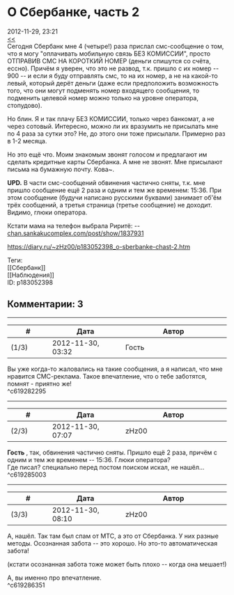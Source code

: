 О Сбербанке, часть 2
====================

  
2012-11-29, 23:21  
  [<<](О%20Сбербанке)    
 Сегодня Cбербанк мне 4 (четыре!) раза прислал смс-сообщение о том, что я могу "оплачивать мобильную связь БЕЗ КОМИССИИ", просто ОТПРАВИВ СМС НА КОРОТКИЙ НОМЕР (деньги спишутся со счёта, ессно). Причём я уверен, что это не развод, т.к. пришло с их номер -- 900 -- и если я буду отправлять смс, то на их номер, а не на какой-то левый, который дерёт деньги (даже если предположить возможность того, что они могут подменять номер входящего сообщения, то подменить целевой номер можно только на уровне оператора, стопудово).   
   
 Но блин. Я и так плачу БЕЗ КОМИССИИ, только через банкомат, а не через сотовый. Интересно, можно ли их вразумить не присылать мне по 4 раза за сутки это? Не, до этого они тоже присылали. Примерно раз в 1-2 месяца.   
   
 Но это ещё что. Моим знакомым звонят голосом и предлагают им сделать кредитные карты Сбербанка. А мне не звонят. Мне присылают письма на бумажную почту. Кова~.   
   
  **UPD.**  В части смс-сообщений обвинения частично сняты, т.к. мне пришло сообщение ещё 2 раза и одним и тем же временем: 15:36. При этом сообщение (будучи написано русскими буквами) занимает об'ём трёх сообщений, а третья страница (третье сообщение) не доходит. Видимо, глюки оператора.   
   
  Кстати мама на телефон выбрала Риритё: --  [chan.sankakucomplex.com/post/show/1837931](http://chan.sankakucomplex.com/post/show/1837931)     
  
<https://diary.ru/~zHz00/p183052398_o-sberbanke-chast-2.htm>  
  
Теги:  
[[Сбербанк]]  
[[Наблюдения]]  
ID: p183052398  


Комментарии: 3
--------------

  


---



|         #         |              Дата              |                     Автор                     |           ID           |
| --- | --- | --- | --- |
| (1/3) | 2012-11-30, 03:32 | Гость | c619282295 |

  
 Вы уже когда-то жаловались на такие сообщения, а я написал, что мне нравится СМС-реклама. Такое впечатление, что о тебе заботятся, помнят - приятно же!   
 ^c619282295

---



|         #         |              Дата              |                     Автор                     |           ID           |
| --- | --- | --- | --- |
| (2/3) | 2012-11-30, 07:07 | zHz00 | c619285003 |

  
  **Гость**  , так, обвинения частично сняты. Пришло ещё 2 раза, причём с одним и тем же временем -- 15:36. Глюки оператора?   
 Где писал? специально перед постом поиском искал, не нашёл...   
 ^c619285003

---



|         #         |              Дата              |                     Автор                     |           ID           |
| --- | --- | --- | --- |
| (3/3) | 2012-11-30, 08:10 | zHz00 | c619286351 |

  
 А, нашёл. Так там был спам от МТС, а это от Сбербанка. У них разные методы. Осознанная забота -- это хорошо. Но это-то автоматическая забота!   
   
 (кстати осознанная забота тоже может быть плохо -- когда она мешает!)   
   
 А, вы именно про впечатление.   
 ^c619286351